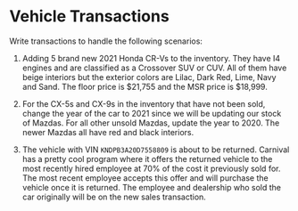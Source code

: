 # Vehicle Transactions

Write transactions to handle the following scenarios:

1. Adding 5 brand new 2021 Honda CR-Vs to the inventory. They have I4 engines and are classified as a Crossover SUV or CUV. All of them have beige interiors but the exterior colors are Lilac, Dark Red, Lime, Navy and Sand. The floor price is $21,755 and the MSR price is $18,999.  

1. For the CX-5s and CX-9s in the inventory that have not been sold, change the year of the car to 2021 since we will be updating our stock of Mazdas. For all other unsold Mazdas, update the year to 2020. The newer Mazdas all have red and black interiors.

1. The vehicle with VIN `KNDPB3A20D7558809` is about to be returned. Carnival has a pretty cool program where it offers the returned vehicle to the most recently hired employee at 70% of the cost it previously sold for. The most recent employee accepts this offer and will purchase the vehicle once it is returned. The employee and dealership who sold the car originally will be on the new sales transaction.
